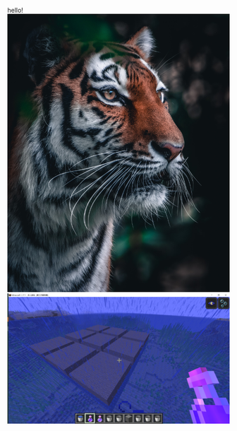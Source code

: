 hello!
![](https://github.com/ophwsjtu18/ohw22s/blob/main/zyh/tiger.jpg)
![](https://github.com/ophwsjtu18/ohw22s/blob/main/zyh/%E5%BE%AE%E4%BF%A1%E5%9B%BE%E7%89%87_20220327201457.png)
